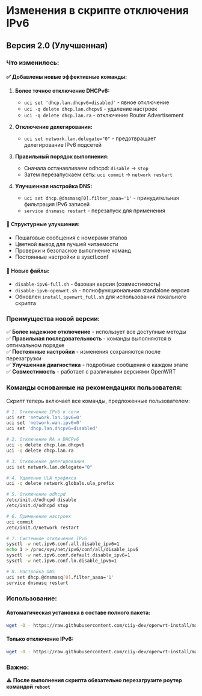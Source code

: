 # Изменения в скрипте отключения IPv6

## Версия 2.0 (Улучшенная)

### Что изменилось:

#### ✅ Добавлены новые эффективные команды:
1. **Более точное отключение DHCPv6:**
   - `uci set 'dhcp.lan.dhcpv6=disabled'` - явное отключение
   - `uci -q delete dhcp.lan.dhcpv6` - удаление настроек
   - `uci -q delete dhcp.lan.ra` - отключение Router Advertisement

2. **Отключение делегирования:**
   - `uci set network.lan.delegate="0"` - предотвращает делегирование IPv6 подсетей

3. **Правильный порядок выполнения:**
   - Сначала останавливаем odhcpd: `disable` → `stop`
   - Затем перезапускаем сеть: `uci commit` → `network restart`

4. **Улучшенная настройка DNS:**
   - `uci set dhcp.@dnsmasq[0].filter_aaaa='1'` - принудительная фильтрация IPv6 записей
   - `service dnsmasq restart` - перезапуск для применения

#### 🔧 Структурные улучшения:
- Пошаговые сообщения с номерами этапов
- Цветной вывод для лучшей читаемости
- Проверки и безопасное выполнение команд
- Постоянные настройки в sysctl.conf

#### 📁 Новые файлы:
- `disable-ipv6-full.sh` - базовая версия (совместимость)
- `disable-ipv6-openwrt.sh` - полнофункциональная standalone версия
- Обновлен `install_openwrt_full.sh` для использования локального скрипта

### Преимущества новой версии:

✅ **Более надежное отключение** - использует все доступные методы  
✅ **Правильная последовательность** - команды выполняются в оптимальном порядке  
✅ **Постоянные настройки** - изменения сохраняются после перезагрузки  
✅ **Улучшенная диагностика** - подробные сообщения о каждом этапе  
✅ **Совместимость** - работает с различными версиями OpenWRT  

### Команды основанные на рекомендациях пользователя:

Скрипт теперь включает все команды, предложенные пользователем:

```bash
# 1. Отключение IPv6 в сети
uci set 'network.lan.ipv6=0'
uci set 'network.wan.ipv6=0'
uci set 'dhcp.lan.dhcpv6=disabled'

# 2. Отключение RA и DHCPv6
uci -q delete dhcp.lan.dhcpv6
uci -q delete dhcp.lan.ra

# 3. Отключение делегирования
uci set network.lan.delegate="0"

# 4. Удаление ULA префикса
uci -q delete network.globals.ula_prefix

# 5. Отключение odhcpd
/etc/init.d/odhcpd disable
/etc/init.d/odhcpd stop

# 6. Применение настроек
uci commit
/etc/init.d/network restart

# 7. Системное отключение IPv6
sysctl -w net.ipv6.conf.all.disable_ipv6=1
echo 1 > /proc/sys/net/ipv6/conf/all/disable_ipv6
sysctl -w net.ipv6.conf.default.disable_ipv6=1
sysctl -w net.ipv6.conf.lo.disable_ipv6=1

# 8. Настройка DNS
uci set dhcp.@dnsmasq[0].filter_aaaa='1'
service dnsmasq restart
```

### Использование:

#### Автоматическая установка в составе полного пакета:
```bash
wget -O - https://raw.githubusercontent.com/ciiy-dev/openwrt-install/main/install_openwrt_full.sh | sh
```

#### Только отключение IPv6:
```bash
wget -O - https://raw.githubusercontent.com/ciiy-dev/openwrt-install/main/disable-ipv6-openwrt.sh | sh
```

### Важно:
⚠️ **После выполнения скрипта обязательно перезагрузите роутер командой `reboot`**